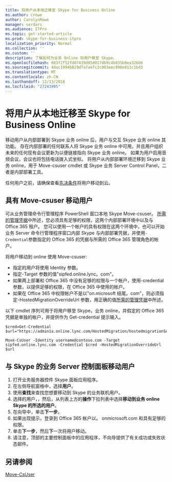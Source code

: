 ```yaml
---
title: 将用户从本地迁移至 Skype for Business Online
ms.author: crowe
author: CarolynRowe
manager: serdars
ms.audience: ITPro
ms.topic: get-started-article
ms.prod: skype-for-business-itpro
localization_priority: Normal
ms.collection: ''
ms.custom: ''
description: 了解如何为业务 Online 将用户移至 Skype。
ms.openlocfilehash: 083f2f52fd07439d85d017db9c4b035b8ea326b6
ms.sourcegitcommit: 4dac1994b829d7a7aefc3c003eec998e011c1bd3
ms.translationtype: MT
ms.contentlocale: zh-CN
ms.lasthandoff: 12/13/2018
ms.locfileid: "27243995"
---
```

# <a name="move-users-from-on-premises-to-skype-for-business-online"></a>将用户从本地迁移至 Skype for Business Online

移动用户从内部部署到 Skype 业务 online 后，用户与交互 Skype 业务 online 其功能。 存在内部部署的任何联系人将 Skype 业务 online 中可用，并且用户组织未来的任何现有会议更新为以便链接指向 Skype 业务 online。 如果为用户启用音频会议，会议也将包括电话拨入式坐标。  将用户从内部部署环境迁移到 Skype 业务 online，用于 Move-csuser cmdlet 或 Skype 业务 Server Control Panel，二者是内部部署工具。 

任何用户之前，请确保查看[先决条件](move-users-between-on-premises-and-cloud.md#prerequisites)将用户移动到云。
 
## <a name="move-users-with-move-csuser"></a>具有 Move-csuser 移动用户 

可从业务管理命令行管理程序 PowerShell 窗口本地 Skype Move-csuser。 [所需的管理凭据](move-users-between-on-premises-and-cloud.md#required-administrative-credentials)中所述，您必须具有足够的权限，这两个内部部署环境中以及与 Office 365 租户。 您可以使用一个帐户的具有权限在这两个环境中，也可以开始业务 Server 命令行管理程序窗口内部 Skype 与内部部署凭据，并使用`-Credential`参数指定的 Office 365 的凭据与所需的 Office 365 管理角色的帐户。

将用户移动到 online 使用 Move-csuser:

- 指定的用户将使用 Identity 参数。
- 指定-Target 参数的值"sipfed.online.lync。<span>com"。
- 如果两上部署和 Office 365 中没有足够的权限与一个帐户，使用-credential 参数，以提供足够的权限，在 Office 365 中使用的帐户。
- 如果在 Office 365 中权限帐户不是以"on.microsoft 结尾。<span>com"，则必须指定-HostedMigrationOverrideUrl 参数，用正确的值[所需的管理凭据](move-users-between-on-premises-and-cloud.md#required-administrative-credentials)中所述。

以下 cmdlet 序列可用于将用户移至 Skype，业务 online，并假定的 Office 365 凭据是单独的帐户，并提供作为 Get-credential 提示输入。

```
$cred=Get-Credential
$url="https://admin1a.online.lync.com/HostedMigration/hostedmigrationService.svc"
 
Move-CsUser -Identity username@contoso.com -Target sipfed.online.lync.com -Credential $cred -HostedMigrationOverrideUrl $url
```
## <a name="move-users-with-skype-for-business-server-control-panel"></a>与 Skype 的业务 Server 控制面板移动用户 

1. 打开业务服务器控件 Skype 面板应用程序。
2. 在左侧导航窗格中，选择**用户**。
3. 使用**查找**来查找您想要移动到 Skype 的业务联机用户。
4. 选择的用户，，然后，从列表上方的**操作**下拉列表中选择**移动到业务 online Skype 的所选的用户**。
5. 在向导中，单击**下一步**。
6. 如果出现提示，登录到 Office 365 帐户以。 onmicrosoft.com 和具有足够的权限。
7. 单击**下一步**，然后**下**一次将用户移动。
8. 请注意，顶部的主要控制面板中的应用程序，不向导提供了有关成功或失败状态邮件。

## <a name="see-also"></a>另请参阅

[Move-CsUser](https://docs.microsoft.com/en-us/powershell/module/skype/move-csuser)